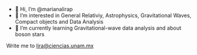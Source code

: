 - 👋 Hi, I’m @marianalirap
- 👀 I’m interested in General Relativiy, Astrophysics, Gravitational Waves, Compact objects and Data Analysis
- 🌱 I’m currently learning Gravitational-wave data analysis and about boson stars

Write me to lira@ciencias.unam.mx

<!---
marianalirap/marianalirap is a ✨ special ✨ repository because its `README.md` (this file) appears on your GitHub profile.
You can click the Preview link to take a look at your changes.
--->
